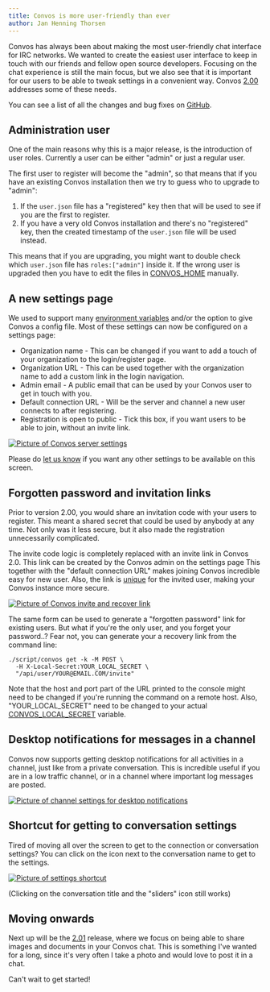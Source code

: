```yaml
---
title: Convos is more user-friendly than ever
author: Jan Henning Thorsen
---
```


Convos has always been about making the most user-friendly chat interface for
IRC networks. We wanted to create the easiest user interface to keep in touch
with our friends and fellow open source developers. Focusing on the chat
experience is still the main focus, but we also see that it is important for
our users to be able to tweak settings in a convenient way. Convos
[2.00](https://github.com/Nordaaker/convos/blob/2.00/Changes#L3) addresses some
of these needs.

<!--more-->

You can see a list of all the changes and bug fixes on
[GitHub](https://github.com/Nordaaker/convos/blob/2.00/Changes#L3).

## Administration user

One of the main reasons why this is a major release, is the introduction of
user roles. Currently a user can be either "admin" or just a regular user.

The first user to register will become the "admin", so that means that if you
have an existing Convos installation then we try to guess who to upgrade to
"admin":

1. If the `user.json` file has a "registered" key then that will be used to
   see if you are the first to register.
2. If you have a very old Convos installation and there's no "registered" key,
   then the created timestamp of the `user.json` file will be used instead.

This means that if you are upgrading, you might want to double check which
`user.json` file has `roles:["admin"]` inside it. If the wrong user is upgraded
then you have to edit the files in [CONVOS_HOME](/doc/config) manually.

## A new settings page

We used to support many [environment variables](/doc/config) and/or the
option to give Convos a config file. Most of these settings can now be
configured on a settings page:

* Organization name - This can be changed if you want to add a touch of your
  organization to the login/register page.
* Organization URL - This can be used together with the organization name to
  add a custom link in the login navigation.
* Admin email - A public email that can be used by your Convos user to get in
  touch with you.
* Default connection URL - Will be the server and channel a new user connects
  to after registering.
* Registration is open to public - Tick this box, if you want users to be able
  to join, without an invite link.

[![Picture of Convos server settings](/screenshots/2019-11-24-server-settings.jpg)](/screenshots/2019-11-24-server-settings.jpg)

Please do [let us know](https://github.com/Nordaaker/convos/issues) if you want
any other settings to be available on this screen.

## Forgotten password and invitation links

Prior to version 2.00, you would share an invitation code with your users to
register. This meant a shared secret that could be used by anybody at any time.
Not only was it less secure, but it also made the registration unnecessarily
complicated.

The invite code logic is completely replaced with an invite link in Convos 2.0.
This link can be created by the Convos admin on the settings page This together
with the "default connection URL" makes joining Convos incredible easy for new
user. Also, the link is
[unique](https://github.com/Nordaaker/convos/blob/2.00/t/web-register-invite-only.t)
for the invited user, making your Convos instance more secure.

[![Picture of Convos invite and recover link](/screenshots/2019-11-24-invite-link.jpg)](/screenshots/2019-11-24-invite-link.jpg)

The same form can be used to generate a "forgotten password" link for existing
users. But what if you're the only user, and you forget your password..? Fear
not, you can generate your a recovery link from the command line:

    ./script/convos get -k -M POST \
      -H X-Local-Secret:YOUR_LOCAL_SECRET \
      "/api/user/YOUR@EMAIL.COM/invite"

Note that the host and port part of the URL printed to the console might need
to be changed if you're running the command on a remote host. Also,
"YOUR_LOCAL_SECRET" need to be changed to your actual
[CONVOS_LOCAL_SECRET](/doc/config) variable.

## Desktop notifications for messages in a channel

Convos now supports getting desktop notifications for all activities in a
channel, just like from a private conversation. This is incredible useful if
you are in a low traffic channel, or in a channel where important log messages
are posted.

[![Picture of channel settings for desktop notifications](/screenshots/2019-11-24-channel-desktop-notifications.jpg)](/screenshots/2019-11-24-channel-desktop-notifications.jpg)

## Shortcut for getting to conversation settings

Tired of moving all over the screen to get to the connection or conversation
settings? You can click on the icon next to the conversation name to get to
the settings.

[![Picture of settings shortcut](/screenshots/2019-11-24-settings-shortcut.jpg)](/screenshots/2019-11-24-settings-shortcut.jpg)

(Clicking on the conversation title and the "sliders" icon still works)

## Moving onwards

Next up will be the [2.01](https://github.com/Nordaaker/convos/milestone/12)
release, where we focus on being able to share images and documents in your
Convos chat. This is something I've wanted for a long, since it's very often
I take a photo and would love to post it in a chat.

Can't wait to get started!
